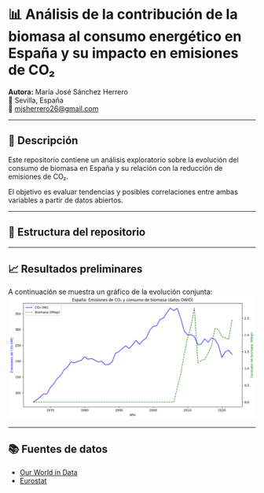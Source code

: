 # 📊 Análisis de la contribución de la biomasa al consumo energético en España y su impacto en emisiones de CO₂

**Autora:** María José Sánchez Herrero  
📍 Sevilla, España  
📧 mjsherrero26@gmail.com  

---

## 📌 Descripción
Este repositorio contiene un análisis exploratorio sobre la evolución del consumo de biomasa en España y su relación con la reducción de emisiones de CO₂.  

El objetivo es evaluar tendencias y posibles correlaciones entre ambas variables a partir de datos abiertos.

---

## 📂 Estructura del repositorio

---

## 📈 Resultados preliminares
A continuación se muestra un gráfico de la evolución conjunta:
![España: emisiones de CO₂ y consumo de biomasa](report/report.png)



---

## 📚 Fuentes de datos
- [Our World in Data](https://ourworldindata.org/)  
- [Eurostat](https://ec.europa.eu/eurostat)  
